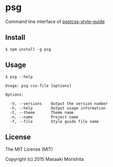 # psg

Command line interface of [postcss-style-guide](https://github.com/morishitter/postcss-style-guide)

## Install

```shell
$ npm install -g psg
```

## Usage

```shell
$ psg --help
```

```
Usage: psg css-file [options]

Options:

  -V, --versions    Output the version number
  -h, --help        Output usage information
  -t, --theme       Theme name
  -n, --name        Project name
  -f, --file        Style guide file name
```

## License

The MIT License (MIT)

Copyright (c) 2015 Masaaki Morishita
